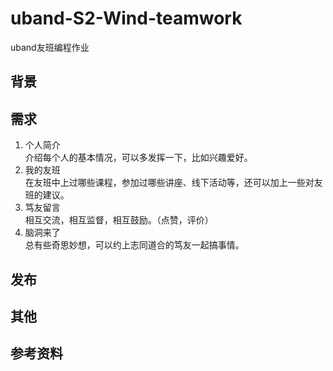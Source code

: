 # uband-S2-Wind-teamwork

uband友班编程作业

## 背景

## 需求
1. 个人简介  
介绍每个人的基本情况，可以多发挥一下，比如兴趣爱好。
2. 我的友班  
在友班中上过哪些课程，参加过哪些讲座、线下活动等，还可以加上一些对友班的建议。
3. 笃友留言  
相互交流，相互监督，相互鼓励。（点赞，评价）
4. 脑洞来了  
总有些奇思妙想，可以约上志同道合的笃友一起搞事情。
## 发布

## 其他

## 参考资料
